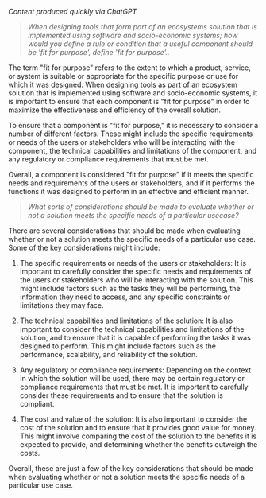 *Content produced quickly via ChatGPT*

>*When designing tools that form part of an ecosystems solution that is implemented using software and socio-economic systems; how would you define a rule or condition that a useful component should be 'fit for purpose', define 'fit for purpose'..*

The term "fit for purpose" refers to the extent to which a product, service, or system is suitable or appropriate for the specific purpose or use for which it was designed. When designing tools as part of an ecosystem solution that is implemented using software and socio-economic systems, it is important to ensure that each component is "fit for purpose" in order to maximize the effectiveness and efficiency of the overall solution.

To ensure that a component is "fit for purpose," it is necessary to consider a number of different factors. These might include the specific requirements or needs of the users or stakeholders who will be interacting with the component, the technical capabilities and limitations of the component, and any regulatory or compliance requirements that must be met.

Overall, a component is considered "fit for purpose" if it meets the specific needs and requirements of the users or stakeholders, and if it performs the functions it was designed to perform in an effective and efficient manner.


> *What sorts of considerations should be made to evaluate whether or not a solution meets the specific needs of a particular usecase?*

There are several considerations that should be made when evaluating whether or not a solution meets the specific needs of a particular use case. Some of the key considerations might include:

1.  The specific requirements or needs of the users or stakeholders: It is important to carefully consider the specific needs and requirements of the users or stakeholders who will be interacting with the solution. This might include factors such as the tasks they will be performing, the information they need to access, and any specific constraints or limitations they may face.
    
2.  The technical capabilities and limitations of the solution: It is also important to consider the technical capabilities and limitations of the solution, and to ensure that it is capable of performing the tasks it was designed to perform. This might include factors such as the performance, scalability, and reliability of the solution.
    
3.  Any regulatory or compliance requirements: Depending on the context in which the solution will be used, there may be certain regulatory or compliance requirements that must be met. It is important to carefully consider these requirements and to ensure that the solution is compliant.
    
4.  The cost and value of the solution: It is also important to consider the cost of the solution and to ensure that it provides good value for money. This might involve comparing the cost of the solution to the benefits it is expected to provide, and determining whether the benefits outweigh the costs.
    

Overall, these are just a few of the key considerations that should be made when evaluating whether or not a solution meets the specific needs of a particular use case.


